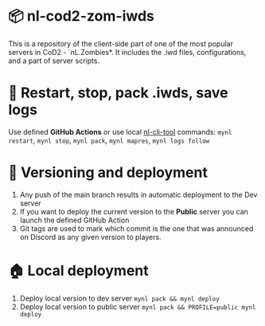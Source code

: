 # 📦 nl-cod2-zom-iwds

This is a repository of the client-side part of one of the most popular servers in CoD2 - `nL.Zombies*. It includes the .iwd files, configurations, and a part of server scripts.

# 🚢 Restart, stop, pack .iwds, save logs

Use defined **GitHub Actions** or use local [nl-cli-tool](https://github.com/nl-squad/nl-cli-tool) commands: `mynl restart`, `mynl stop`, `mynl pack`, `mynl mapres`, `mynl logs follow`

# 🚀 Versioning and deployment

1. Any push of the main branch results in automatic deployment to the Dev server
2. If you want to deploy the current version to the **Public** server you can launch the defined GitHub Action
3. Git tags are used to mark which commit is the one that was announced on Discord as any given version to players.

# 🏠 Local deployment

1. Deploy local version to dev server `mynl pack && mynl deploy`
2. Deploy local version to public server `mynl pack && PROFILE=public mynl deploy`
